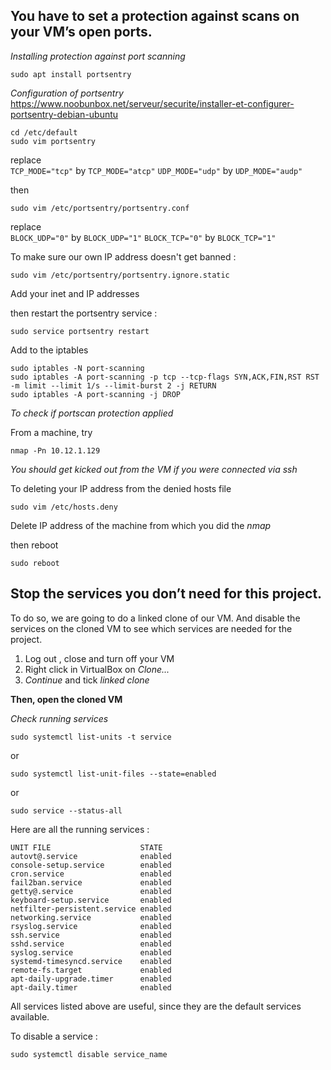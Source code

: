 ## You have to set a protection against scans on your VM’s open ports.
  
*Installing protection against port scanning*
```
sudo apt install portsentry
```

*Configuration of portsentry*  
https://www.noobunbox.net/serveur/securite/installer-et-configurer-portsentry-debian-ubuntu  
```
cd /etc/default
sudo vim portsentry
```

replace  
```TCP_MODE="tcp"``` by ```TCP_MODE="atcp"```
```UDP_MODE="udp"``` by ```UDP_MODE="audp"```
  
then
```
sudo vim /etc/portsentry/portsentry.conf
```
replace  
```BLOCK_UDP="0"``` by ```BLOCK_UDP="1"```
```BLOCK_TCP="0"``` by ```BLOCK_TCP="1"```
  
To make sure our own IP address doesn't get banned :
```
sudo vim /etc/portsentry/portsentry.ignore.static
```
  
Add your inet and IP addresses

then restart the portsentry service :  
```
sudo service portsentry restart
```
  
Add to the iptables
```
sudo iptables -N port-scanning 
sudo iptables -A port-scanning -p tcp --tcp-flags SYN,ACK,FIN,RST RST -m limit --limit 1/s --limit-burst 2 -j RETURN 
sudo iptables -A port-scanning -j DROP
```
*To check if portscan protection applied*  
  
From a machine, try
```
nmap -Pn 10.12.1.129
```
*You should get kicked out from the VM if you were connected via ssh*

To deleting your IP address from the denied hosts file
```
sudo vim /etc/hosts.deny
```
Delete IP address of the machine from which you did the *nmap*  

then reboot
```
sudo reboot
```


## Stop the services you don’t need for this project.

To do so, we are going to do a linked clone of our VM. And disable the services on the cloned VM to see which services are needed for the project.

1. Log out , close and turn off your VM
2. Right click in VirtualBox on *Clone...*
3. *Continue* and tick *linked clone*

**Then, open the cloned VM**

*Check running services*
```
sudo systemctl list-units -t service
```
or
```
sudo systemctl list-unit-files --state=enabled
```
or
```
sudo service --status-all
```
  
Here are all the running services :
```
UNIT FILE                    STATE
autovt@.service              enabled
console-setup.service        enabled
cron.service                 enabled
fail2ban.service             enabled
getty@.service               enabled
keyboard-setup.service       enabled
netfilter-persistent.service enabled
networking.service           enabled
rsyslog.service              enabled
ssh.service                  enabled
sshd.service                 enabled
syslog.service               enabled
systemd-timesyncd.service    enabled
remote-fs.target             enabled
apt-daily-upgrade.timer      enabled
apt-daily.timer              enabled
```
  
All services listed above are useful, since they are the default services available.
  
To disable a service :  
```
sudo systemctl disable service_name
```
